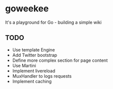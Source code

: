 goweekee
========

It's a playground for Go - building a simple wiki


TODO
----

- Use template Engine
- Add Twitter bootstrap
- Define more complex section for page content
- Use Martini
- Implement livereload
- MuxHandler to logs requests
- Implement caching
